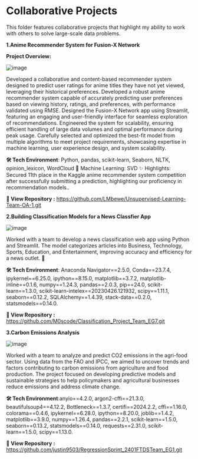 # Collaborative Projects

This folder features collaborative projects that highlight my ability to work with others to solve large-scale data problems.


**1.Anime Recommender System for Fusion-X Network**

**Project Overview:**

![image](https://github.com/user-attachments/assets/8b68f3ca-68e7-48bd-9d1c-8ece3b17650a)

Developed a collaborative and content-based recommender system designed to predict user ratings for anime titles they have not yet viewed, leveraging their historical preferences.
Developed a robust anime recommender system capable of accurately predicting user preferences based on viewing history, ratings, and preferences, with performance validated using RMSE. Designed the Fusion-X Network app using Streamlit, featuring an engaging and user-friendly interface for seamless exploration of recommendations. Engineered the system for scalability, ensuring efficient handling of large data volumes and optimal performance during peak usage. Carefully selected and optimized the best-fit model from multiple algorithms to meet project requirements, showcasing expertise in machine learning, user experience design, and system scalability.

**🛠️ Tech Environment**: Python, pandas, scikit-learn, Seaborn, NLTK, opinion_lexicon, WordCloud 🤖 Machine Learning: SVD ✨ Highlights: Secured 11th place in the Kaggle anime recommender system competition after successfully submitting a prediction, highlighting our proficiency in recommendation models.. 

**📂 View Repository :** https://github.com/LMbewe/Unsupervised-Learning-Team-OA-1.git

**2.Building Classification Models for a News Classfier App**

![image](https://th.bing.com/th/id/OIP.1JyZhfF-ukbT0tB-2wAXcgHaE7?w=690&h=459&rs=1&pid=ImgDetMain)


Worked with a team to develop a news classification web app using Python and Streamlit. The model categorizes articles into Business, Technology, Sports, Education, and Entertainment, improving accuracy and efficiency for a news outlet. 🚀

**🛠️ Tech Environment**: Anaconda Navigator==2.5.0, Conda==23.7.4, ipykernel==6.25.0, ipython==8.15.0, matplotlib==3.7.2, matplotlib-inline==0.1.6, numpy==1.24.3, pandas==2.0.3, pip==24.0, scikit-learn==1.3.0, scikit-learn-intelex==20230426.121932, scipy==1.11.1, seaborn==0.12.2, SQLAlchemy==1.4.39, stack-data==0.2.0, statsmodels==0.14.0.

**📂 View Repository :** https://github.com/M0scode/Classification_Project_Team_EG7.git

**3.Carbon Emissions Analysis**

![image](https://nebraskacorn.gov/wp-content/uploads/2023/01/Digital-N-dashboard-720x405-1.jpg)

Worked with a team to analyze and predict CO2 emissions in the agri-food sector. Using data from the FAO and IPCC, we aimed to uncover trends and factors contributing to carbon emissions from agriculture and food production. The project focused on developing predictive models and sustainable strategies to help policymakers and agricultural businesses reduce emissions and address climate change.

**🛠️ Tech Environment**:anyio==4.2.0, argon2-cffi==21.3.0, beautifulsoup4==4.12.2, Bottleneck==1.3.7, certifi==2024.2.2, cffi==1.16.0, colorama==0.4.6, ipykernel==6.28.0, ipython==8.20.0, joblib==1.4.2, matplotlib==3.9.0, numpy==1.26.4, pandas==2.2.1, scikit-learn==1.5.0, seaborn==0.13.2, statsmodels==0.14.0, requests==2.31.0, scikit-learn==1.5.0, scipy==1.13.0.

**📂 View Repository :** https://github.com/justin9503/RegressionSprint_2401FTDSTeam_EG1.git

